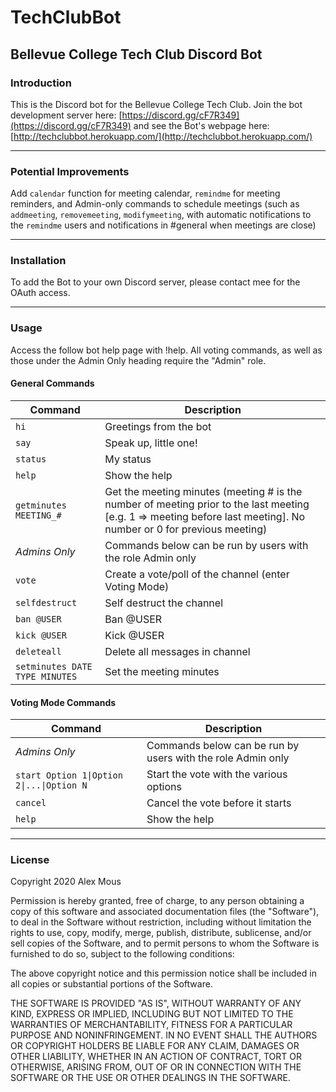 # TechClubBot
## Bellevue College Tech Club Discord Bot

### Introduction

This is the Discord bot for the Bellevue College Tech Club. Join the bot development server here: [https://discord.gg/cF7R349](https://discord.gg/cF7R349) and see the Bot's webpage here: [http://techclubbot.herokuapp.com/](http://techclubbot.herokuapp.com/)

* * *

### Potential Improvements

Add `calendar` function for meeting calendar, `remindme` for meeting reminders, and Admin-only commands to schedule meetings (such as `addmeeting`, `removemeeting`, `modifymeeting`, with automatic notifications to the `remindme` users and notifications in #general when meetings are close)

* * *

### Installation

To add the Bot to your own Discord server, please contact mee for the OAuth access.

* * *

### Usage

Access the follow bot help page with !help. All voting commands, as well as those under the Admin Only heading require the "Admin" role.

#### General Commands

| Command        | Description                                                 |
|----------------|-------------------------------------------------------------|
| `hi`           | Greetings from the bot                                      |
| `say`          | Speak up, little one!                                       |
| `status`       | My status                                                   |
| `help`         | Show the help                                               |
| `getminutes MEETING_#`    | Get the meeting minutes (meeting # is the number of meeting prior to the last meeting [e.g. 1 => meeting before last meeting]. No number or 0 for previous meeting) |
| *Admins Only*  | Commands below can be run by users with the role Admin only |
| `vote`         | Create a vote/poll of the channel (enter Voting Mode)       |
| `selfdestruct` | Self destruct the channel                                   |
| `ban @USER`    | Ban @USER                                                   |
| `kick @USER`   | Kick @USER                                                  |
| `deleteall`    | Delete all messages in channel                              |
| `setminutes DATE TYPE MINUTES` | Set the meeting minutes                     |


#### Voting Mode Commands

| Command                                   | Description                                                 |
|-------------------------------------------|-------------------------------------------------------------|
| *Admins Only*                             | Commands below can be run by users with the role Admin only |
| `start Option 1\|Option 2\|...\|Option N` | Start the vote with the various options                     |
| `cancel`                                  | Cancel the vote before it starts                            |
| `help`                                    | Show the help                                               |

* * *

### License

Copyright 2020 Alex Mous

Permission is hereby granted, free of charge, to any person obtaining a copy of this software and associated documentation files (the "Software"), to deal in the Software without restriction, including without limitation the rights to use, copy, modify, merge, publish, distribute, sublicense, and/or sell copies of the Software, and to permit persons to whom the Software is furnished to do so, subject to the following conditions:

The above copyright notice and this permission notice shall be included in all copies or substantial portions of the Software.

THE SOFTWARE IS PROVIDED "AS IS", WITHOUT WARRANTY OF ANY KIND, EXPRESS OR IMPLIED, INCLUDING BUT NOT LIMITED TO THE WARRANTIES OF MERCHANTABILITY, FITNESS FOR A PARTICULAR PURPOSE AND NONINFRINGEMENT. IN NO EVENT SHALL THE AUTHORS OR COPYRIGHT HOLDERS BE LIABLE FOR ANY CLAIM, DAMAGES OR OTHER LIABILITY, WHETHER IN AN ACTION OF CONTRACT, TORT OR OTHERWISE, ARISING FROM, OUT OF OR IN CONNECTION WITH THE SOFTWARE OR THE USE OR OTHER DEALINGS IN THE SOFTWARE.
